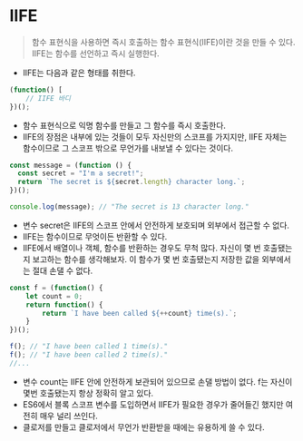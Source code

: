 # IIFE

> 함수 표현식을 사용하면 즉시 호출하는 함수 표현식(IIFE)이란 것을 만들 수 있다. IIFE는 함수를 선언하고 즉시 실행한다.
> 
- IIFE는 다음과 같은 형태를 취한다.

```jsx
(function() [
	// IIFE 바디
})();
```

- 함수 표현식으로 익명 함수를 만들고 그 함수를 즉시 호출한다.
- IIFE의 장점은 내부에 있는 것들이 모두 자신만의 스코프를 가지지만, IIFE 자체는 함수이므로 그 스코프 밖으로 무언가를 내보낼 수 있다는 것이다.

```jsx
const message = (function () {
  const secret = "I'm a secret!";
  return `The secret is ${secret.length} character long.`;
})();

console.log(message); // "The secret is 13 character long."
```

- 변수 secret은 IIFE의 스코프 안에서 안전하게 보호되며 외부에서 접근할 수 없다.
- IIFE는 함수이므로 무엇이든 반환할 수 있다.
- IIFE에서 배열이나 객체, 함수를 반환하는 경우도 무척 많다. 자신이 몇 번 호출됐는지 보고하는 함수를 생각해보자. 이 함수가 몇 번 호출됐는지 저장한 값을 외부에서는 절대 손댈 수 없다.

```jsx
const f = (function() {
	let count = 0;
	return function() {
		return `I have been called ${++count} time(s).`;
	}
})();

f(); // "I have been called 1 time(s)."
f(); // "I have been called 2 time(s)."
//...
```

- 변수 count는 IIFE 안에 안전하게 보관되어 있으므로 손댈 방법이 없다. f는 자신이 몇번 호출됐는지 항상 정확히 알고 있다.
- ES6에서 블록 스코프 변수를 도입하면서 IIFE가 필요한 경우가 줄어들긴 했지만 여전히 매우 널리 쓰인다.
- 클로저를 만들고 클로저에서 무언가 반환받을 때에는 유용하게 쓸 수 있다.